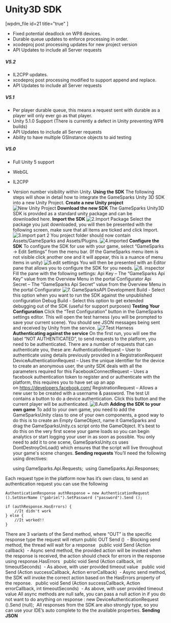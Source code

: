 # Unity3D SDK

[wpdm_file id=21 title="true" ]

  * Fixed potential deadlock on WP8 devices.
  * Durable queue updates to enforce processing in order.
  * xcodeproj post processing updates for new project version
  * API Updates to include all Server requests

##### V5.2

  * IL2CPP updates.
  * xcodeproj post processing modified to support append and replace.
  * API Updates to include all Server requests

##### V5.1

  * Per player durable queue, this means a request sent with durable as a player will only ever go as that player.
  * Unity 5.1.0 Support (There is currently a defect in Unity preventing WP8 builds)
  * API Updates to include all Server requests
  * Ability to have multiple GSInstance objects to aid testing

##### V5.0

  * Full Unity 5 support
  * WebGL
  * IL2CPP
  * Version number visibility within Unity.
**Using the SDK** The following steps will show in detail how to integrate the GameSparks Unity 3D SDK into a new Unity Project. **Create a new Unity project** ![New Unity Project](/wp-content/uploads/2014/09/1.create-new-project.png) **Download the new SDK** The GameSparks Unity3D SDK is provided as a standard unity package and can be downloaded here. **Import the SDK** ![2.Import Package](https://docs.gamesparks.net/wp-content/uploads/2014/09/2.Import-Package.png) Select the package you just downloaded, you will then be presented with the following screen, make sure that all items are ticked and click Import. ![3.import part 2](https://docs.gamesparks.net/wp-content/uploads/2014/09/3.import-part-2.png) You project folder should now contain Assets/GameSparks and Assets/Plugins. ![4.imported](https://docs.gamesparks.net/wp-content/uploads/2014/09/4.imported.png) **Configure the SDK** To configure the SDK for use with your game, select “GameSparks -> Edit Settings” from the menu bar. (If the GameSparks menu item is not visible click another one and it will appear, this is a nuance of menu items in unity) ![5.edit settings](https://docs.gamesparks.net/wp-content/uploads/2014/09/5.edit-settings.png) You will then be presented with an Editor pane that allows you to configure the SDK for you needs. ![6. inspector](https://docs.gamesparks.net/wp-content/uploads/2014/09/6.-inspector.png) Fill the pane with the following settings: Api Key – The “GameSparks Api Key” value from the Overview Menu in the portal Configurator Api Secret – The “GameSparks Api Secret” value from the Overview Menu in the portal Configurator ![7. GameSparksAPI](https://docs.gamesparks.net/wp-content/uploads/2014/09/7.-GameSparksAPI.png) Development Build - Select this option when you want to run the SDK against the unpublished configuration Debug Build - Select this option to get extended debugging out of the SDK (useful for support purposes) **Testing Your Configuration** Click the “Test Configuration” button in the GameSparks settings editor. This will open the test harness (you will be prompted to save your current scene). You should see JSON messages being sent and received by Unity from the service. ![7.Test Harness](https://docs.gamesparks.net/wp-content/uploads/2014/09/7.Test-Harness.png) **Authenticating against the service** On the first run, you will see the label “NOT AUTHENTICATED”, to send requests to the platform, you need to be authenticated. There are a number of requests that can authenticate you, these are: AuthenticationRequest – User to authenticate using details previously provided in a RegistrationRequest DeviceAuthenticationRequest – Uses the unique identifier for the device to create an anonymous user, the unity SDK deals with all the parameters required for this FacebookConnectRequest – Uses a facebook authentication token to register and or authenticate with the platform, this requires you to have set up an app on <https://developers.facebook.com/> RegistrationRequest – Allows a new user to be created with a username & password. The test UI contains a button to do a device authentication. Click this button and the current player will be authenticated. ![8.Auth](https://docs.gamesparks.net/wp-content/uploads/2014/09/8.Auth_.png) **Adding the SDK to your own game** To add to your own game, you need to add the GameSparksUnity class to one of your own components, a good way to do this is to create an Empty GameObject, name it GameSparks and drag the GameSparksUnity.cs script onto the GameObject. It's best to do this on the very first scene your game loads so you can begin analytics or start logging your user in as soon as possible. You only need to add it to one scene, GameSparksUnity.cs uses DontDestroyOnLoad() which ensures that the script will live throughout your game's scene changes. **Sending requests** You’ll need the following using directives:


    using GameSparks.Api.Requests; 
    using GameSparks.Api.Responses;

Each request type in the platform now has it’s own class, to send an authentication request you can use the following


    AuthenticationResponse authResponse = new AuthenticationRequest ().SetUserName ("gabriel").SetPassword ("password").Send ();  

    if (authResponse.HasErrors) { 
        //It didn't work 
    } else { 
        //It worked!!
    }

There are 3 variants of the Send method, where “OUT” is the specific response type the request will return public OUT Send ()  - Blocking send method, the thread will wait for a response   public void Send (Action<OUT> callback)  - Async send method, the provided action will be invoked when the response is received, the action should check for errors in the response using response.HasErrors   public void Send (Action<OUT> callback, int timeoutSeconds)  - As above, with user provided timeout value   public void Send (Action<OUT> successCallback, Action<OUT> errorCallback)  - Async send method, the SDK will invoke the correct action based on the HasErrors property of the reponse.   public void Send (Action<OUT> successCallback, Action<OUT> errorCallback, int timeoutSeconds)  - As above, with user provided timeout value All async methods are null safe, you can pass a null action in if you do not want to do anything on response : new DeviceAuthenticationRequest ().Send (null);  All responses from the SDK are also strongly type, so you can use your IDE’s auto complete to the the available properties. **Sending JSON**

